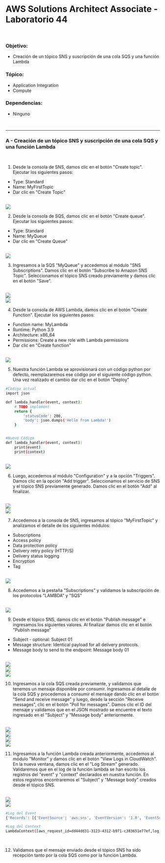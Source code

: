 # AWS Solutions Architect Associate - Laboratorio 44

<br>

### Objetivo: 
*  Creación de un tópico SNS y suscripción de una cola SQS y una función Lambda

### Tópico:
* Application Integration
* Compute

### Dependencias:
* Ninguno

<br>


---

### A - Creación de un tópico SNS y suscripción de una cola SQS y una función Lambda

<br>

1. Desde la consola de SNS, damos clic en el botón "Create topic". Ejecutar los siguientes pasos:
 - Type: Standard
 - Name: MyFirstTopic
 - Dar clic en "Create Topic"

<br>

<img src="images/Lab44_01.jpg">

<br>

2. Desde la consola de SQS, damos clic en el botón "Create queue". Ejecutar los siguientes pasos:
 - Type: Standard
 - Name: MyQueue
 - Dar clic en "Create Queue"

<br>

<img src="images/Lab44_02.jpg">

<br>

3. Ingresamos a la SQS "MyQueue" y accedemos al módulo "SNS Subscriptions". Damos clic en el botón "Subscribe to Amazon SNS Topic". Seleccionamos el tópico SNS creado previamente y damos clic en el botón "Save".

<br>

<img src="images/Lab44_07.jpg">

<br>

<img src="images/Lab44_08.jpg">

<br>

4. Desde la consola de AWS Lambda, damos clic en el botón "Create Function". Ejecutar los siguientes pasos:
 - Function name: MyLambda
 - Runtime: Python 3.9
 - Architecture: x86_64
 - Permissions: Create a new role with Lambda permissions
 - Dar clic en "Create function"

<br>

<img src="images/Lab44_03.jpg">

<br>

5. Nuestra función Lambda se aprovisionará con un código python por defecto, reemplazaremos ese código por el siguiente código python. Una vez realizado el cambio dar clic en el botón "Deploy"

```bash
#Código actual
import json

def lambda_handler(event, context):
    # TODO implement
    return {
        'statusCode': 200,
        'body': json.dumps('Hello from Lambda!')
    }


#Nuevo Código
def lambda_handler(event, context):
    print(event)
    print(context)
```

<br>

<img src="images/Lab44_04.jpg">

<br>

6. Luego, accedemos al módulo "Configuration" y a la opción "Triggers". Damos clic en la opción "Add trigger". Seleccionamos el servicio de SNS y el tópico SNS previamente generado. Damos clic en el botón "Add" al finalizar.

<br>

<img src="images/Lab44_09.jpg">

<br>

<img src="images/Lab44_10.jpg">

<br>

7. Accedemos a la consola de SNS, ingresamos al tópico "MyFirstTopic" y analizamos el detalle de los siguientes módulos:
 - Subscriptions
 - Access policy
 - Data protection policy
 - Delivery retry policy (HTTP/S)
 - Delivery status logging
 - Encryption
 - Tag

<br>

<img src="images/Lab44_05.jpg">

<br>

8. Accedemos a la pestaña "Subscriptions" y validamos la subscripción de los protocolos "LAMBDA" y "SQS"


<br>

<img src="images/Lab44_06.jpg">

<br>

9. Desde el tópico SNS, damos clic en el botón "Publish message" e ingresamos los siguientes valores. Al finalizar damos clic en el botón "Publish message"
 - Subject - optional: Subject 01
 - Message structure: Identical payload for all delivery protocols. 
 - Message body to send to the endpoint: Message body 01

<br>

<img src="images/Lab44_11.jpg">

<br>

<img src="images/Lab44_12.jpg">

<br>

<img src="images/Lab44_13.jpg">

<br>

10. Ingresamos a la cola SQS creada previamente, y validamos que tenemos un mensaje disponible por consumir. Ingresamos al detalle de la cola SQS y procedemos a consumir el mensaje dando clic en el botón "Send and receive message" y luego, desde la sección "Receive messages", clic en el botón "Poll for messages". Damos clic el ID del mensaje y validamos que en el JSON mostrado se encuentre el texto ingresado en el "Subject" y "Message body" anteriormente.

<br>

<img src="images/Lab44_14.jpg">

<br>

<img src="images/Lab44_15.jpg">

<br>

<img src="images/Lab44_16.jpg">

<br>

<img src="images/Lab44_17.jpg">

<br>

11. Ingresamos a la función Lambda creada anteriormente, accedemos al módulo "Monitor" y damos clic en el botón "View Logs in CloudWatch". En la nueva ventana, damos clic en el "Log Stream" generado. Validaremos que en el log de la función lambda se han escrito los registros del "event" y "context" declarados en nuestra función. En estos registros encontraremos el "Subject" y "Message body" creados desde el tópico SNS.

<br>

<img src="images/Lab44_18.jpg">

<br>

<img src="images/Lab44_18.jpg">

<br>

```bash
#Log del Event
{'Records': [{'EventSource': 'aws:sns', 'EventVersion': '1.0', 'EventSubscriptionArn': 'arn:aws:sns:us-east-1:XXXXXXXXXXXX:MyFirstTopic:638b37f7-fa0c-44a8-abe5-5547f3fc0ec3', 'Sns': {'Type': 'Notification', 'MessageId': 'e52c039c-5034-5cc5-9127-58454fd8545d', 'TopicArn': 'arn:aws:sns:us-east-1:XXXXXXXXXXXX:MyFirstTopic', 'Subject': 'Subject 01', 'Message': 'Message body 01', 'Timestamp': 'XXXX-XX-XXTXX:XX:XX.XXXZ', 'SignatureVersion': '1', 'Signature': 'ljfGl/fvqK0/Z1B4cvuwlrswknBQlaIw0gI9cDL2me3SfCMDAiYrc8Uy2m+g/HK+Oev/a4Om9joZZyiRJxtl/9pjnwWE7Clb5bIjX+oKR5ymxTaN0aTXXXXX+b20RKTMCCIO4ASbVHtAY0JHa4TTBwoDCoxH0ZSP2XguYJYRaXHXNXuEHVYg9el4ScdaYige84TkSdDPN4kCOY7TlGIuCHZKziJ0aRfVzEexQBQHYBYzxBbSpbUIwn3NXXXXX4FMvis5E1QFix8ttdyWiDx4LJoVYtYC2ClYVW2yJZIBv3+FLza68m5xoXFC37wcqRdFVN6RqDY9YVgFW21Bds9Lvg==', 'SigningCertUrl': 'https://sns.us-east-1.amazonaws.com/SimpleNotificationService-XXXXXXXXXXXXXXX09b0196692625d385.pem', 'UnsubscribeUrl': 'https://sns.us-east-1.amazonaws.com/?Action=Unsubscribe&SubscriptionArn=arn:aws:sns:us-east-1:XXXXXXXXXXXX:MyFirstTopic:638b37f7-fa0c-44a8-abe5-XXXXXXXXXXXX', 'MessageAttributes': {}}}]}

#Log del Context
LambdaContext([aws_request_id=dd44dd31-3123-4312-b971-c383651e77ef,log_group_name=/aws/lambda/MyLambda,log_stream_name=XXXX/XX/XX/[$LATEST]804154831df6428fbd42046ec77596bb,function_name=MyLambda,memory_limit_in_mb=128,function_version=$LATEST,invoked_function_arn=arn:aws:lambda:us-east-1:XXXXXXXXXXXX:function:MyLambda,client_context=None,identity=CognitoIdentity([cognito_identity_id=None,cognito_identity_pool_id=None])])
```

<br>

12. Validamos que el mensaje enviado desde el tópico SNS ha sido recepción tanto por la cola SQS como por la función Lambda.

